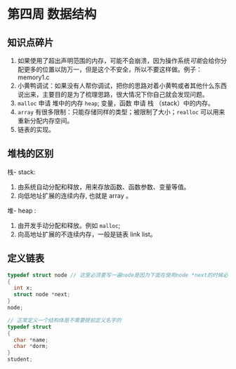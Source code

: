 # 第四周 数据结构

## 知识点碎片

1. 如果使用了超出声明范围的内存，可能不会崩溃，因为操作系统*可能*会给你分配更多的位置以防万一，但是这个不安全，所以不要这样做。例子：memory1.c
2. 小黄鸭调试：如果没有人帮你调试，把你的思路对着小黄鸭或者其他什么东西说出来，主要目的是为了梳理思路，很大情况下你自己就会发现问题。
3. `malloc` 申请 堆中的内存 `heap`; 变量，函数 申请 栈 （stack）中的内存。
4. `array` 有很多限制：只能存储同样的类型；被限制了大小；`realloc` 可以用来重新分配内存空间。
5. 链表的实现。


## 堆栈的区别

栈- stack: 

1. 由系统自动分配和释放，用来存放函数、函数参数、变量等值。
2. 向低地址扩展的连续内存, 也就是 array 。


堆- heap : 

1. 由开发手动分配和释放。例如 `malloc`;
2. 向高地址扩展的不连续内存，一般是链表 link list。

## 定义链表

```c
typedef struct node // 这里必须要写一遍node是因为下面在使用node *next的时候必须提前声明过才能用。这个类似前面写的调用方法的上移操作。
{
  int x;
  struct node *next;
}
node;
```

```c
// 正常定义一个结构体是不需要提前定义名字的
typedef struct
{
  char *name;
  char *dorm;
}
student;
```
